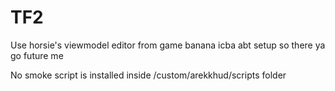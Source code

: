 # TF2

Use horsie's viewmodel editor from game banana icba abt setup so there ya go future me

No smoke script is installed inside /custom/arekkhud/scripts folder
